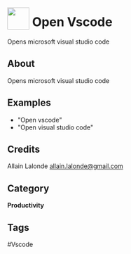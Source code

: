 # <img src="https://raw.githack.com/FortAwesome/Font-Awesome/master/svgs/solid/code.svg" card_color="#22A7F0" width="50" height="50" style="vertical-align:bottom"/> Open Vscode
Opens microsoft visual studio code

## About
Opens microsoft visual studio code

## Examples
* "Open vscode"
* "Open visual studio code"

## Credits
Allain Lalonde <allain.lalonde@gmail.com>

## Category
**Productivity**

## Tags
#Vscode

